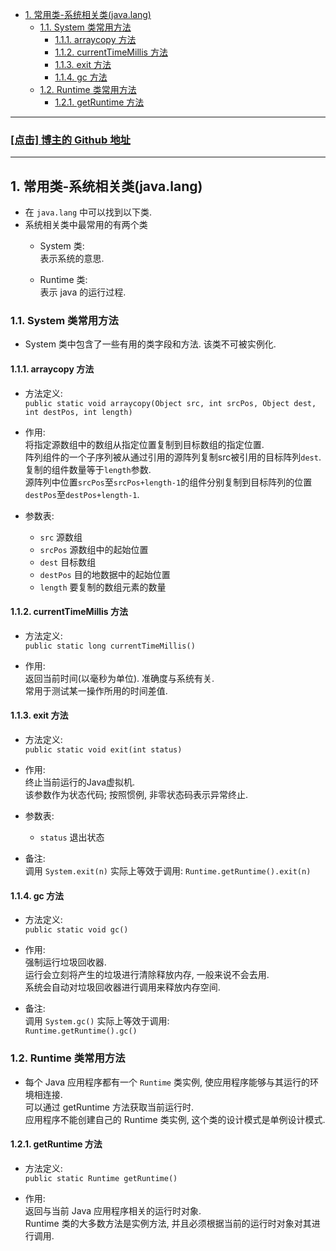 <!-- TOC -->

- [1. 常用类-系统相关类(java.lang)](#1-常用类-系统相关类javalang)
  - [1.1. System 类常用方法](#11-system-类常用方法)
    - [1.1.1. arraycopy 方法](#111-arraycopy-方法)
    - [1.1.2. currentTimeMillis 方法](#112-currenttimemillis-方法)
    - [1.1.3. exit 方法](#113-exit-方法)
    - [1.1.4. gc 方法](#114-gc-方法)
  - [1.2. Runtime 类常用方法](#12-runtime-类常用方法)
    - [1.2.1. getRuntime 方法](#121-getruntime-方法)

<!-- /TOC -->

****
<a href='https://github.com/leon9dragon'><h3>[点击] 博主的 Github 地址</h3></a>
****

## 1. 常用类-系统相关类(java.lang)
- 在 `java.lang` 中可以找到以下类.
- 系统相关类中最常用的有两个类
  - System 类:  
    表示系统的意思.
    
  - Runtime 类:  
    表示 java 的运行过程.

### 1.1. System 类常用方法
- System 类中包含了一些有用的类字段和方法. 该类不可被实例化.

#### 1.1.1. arraycopy 方法
- 方法定义:  
  `public static void arraycopy(Object src, int srcPos, Object dest, int destPos, int length)`

- 作用:  
  将指定源数组中的数组从指定位置复制到目标数组的指定位置.  
  阵列组件的一个子序列被从通过引用的源阵列复制src被引用的目标阵列`dest`.  
  复制的组件数量等于`length`参数.  
  源阵列中位置`srcPos`至`srcPos+length-1`的组件分别复制到目标阵列的位置`destPos`至`destPos+length-1`.

- 参数表:  
  - `src` 源数组
  - `srcPos` 源数组中的起始位置
  - `dest` 目标数组
  - `destPos` 目的地数据中的起始位置
  - `length` 要复制的数组元素的数量

#### 1.1.2. currentTimeMillis 方法
- 方法定义:  
  `public static long currentTimeMillis()`  

- 作用:  
  返回当前时间(以毫秒为单位). 准确度与系统有关.  
  常用于测试某一操作所用的时间差值.

#### 1.1.3. exit 方法
- 方法定义:  
  `public static void exit(int status)`

- 作用:  
  终止当前运行的Java虚拟机.  
  该参数作为状态代码; 按照惯例, 非零状态码表示异常终止.  

- 参数表:  
  - `status` 退出状态

- 备注:  
  调用 `System.exit(n)` 实际上等效于调用: 
  `Runtime.getRuntime().exit(n)`

#### 1.1.4. gc 方法
- 方法定义:  
  `public static void gc()`

- 作用:  
  强制运行垃圾回收器.  
  运行会立刻将产生的垃圾进行清除释放内存, 一般来说不会去用.  
  系统会自动对垃圾回收器进行调用来释放内存空间.

- 备注:  
  调用 `System.gc()` 实际上等效于调用:  
  `Runtime.getRuntime().gc()`


### 1.2. Runtime 类常用方法
- 每个 Java 应用程序都有一个 `Runtime` 类实例, 使应用程序能够与其运行的环境相连接.  
  可以通过 getRuntime 方法获取当前运行时.   
  应用程序不能创建自己的 Runtime 类实例, 这个类的设计模式是单例设计模式.  


#### 1.2.1. getRuntime 方法
- 方法定义:  
  `public static Runtime getRuntime()`  

- 作用:  
  返回与当前 Java 应用程序相关的运行时对象.  
  Runtime 类的大多数方法是实例方法, 并且必须根据当前的运行时对象对其进行调用.